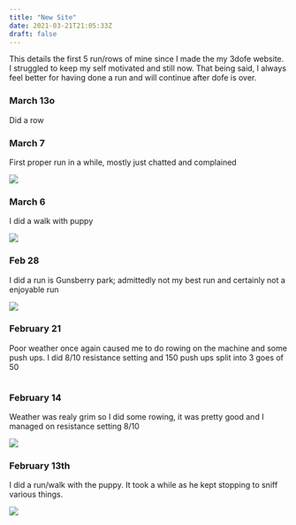 ```yaml
---
title: "New Site"
date: 2021-03-21T21:05:33Z
draft: false
---
```

This details the first 5 run/rows of mine since I made the my 3dofe website. I struggled to keep my self motivated and still now. That being said, I always feel better for having done a run and will continue after dofe is over. 

<!--more-->

### March 13o

Did a row


### March 7

First proper run in a while, mostly just chatted and complained


![](/20210307.PNG)

### March 6 
I did a walk with puppy

![](/20210306.PNG)

### Feb 28
I did a run is Gunsberry park; admittedly not my best run and certainly not a enjoyable run  

![](/20210228.jpg)

### February 21 
Poor weather once again caused me to do rowing on the machine and some push ups. I did 8/10 resistance setting and 150 push ups split into 3 goes of 50

![]()

### February 14 

Weather was realy grim so I did some rowing, it was pretty good and I managed on resistance setting 8/10 

![](/20210214.jpg) 

### February 13th 
I did a run/walk with the puppy. It took a while as he kept stopping to sniff various things.

![](/20210213.PNG)


